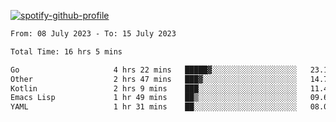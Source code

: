 [![spotify-github-profile](https://spotify-github-profile.vercel.app/api/view?uid=313pysyt3uxkjdidtiuvzf7nrnnu&cover_image=true&theme=natemoo-re&show_offline=false&background_color=121212&interchange=false&bar_color=53b14f&bar_color_cover=false)](https://spotify-github-profile.vercel.app/api/view?uid=313pysyt3uxkjdidtiuvzf7nrnnu&redirect=true)

<!--START_SECTION:waka-->

```txt
From: 08 July 2023 - To: 15 July 2023

Total Time: 16 hrs 5 mins

Go                     4 hrs 22 mins   █████▓░░░░░░░░░░░░░░░░░░░   23.15 %
Other                  2 hrs 47 mins   ███▓░░░░░░░░░░░░░░░░░░░░░   14.76 %
Kotlin                 2 hrs 9 mins    ███░░░░░░░░░░░░░░░░░░░░░░   11.48 %
Emacs Lisp             1 hr 49 mins    ██▒░░░░░░░░░░░░░░░░░░░░░░   09.69 %
YAML                   1 hr 31 mins    ██░░░░░░░░░░░░░░░░░░░░░░░   08.07 %
```

<!--END_SECTION:waka-->